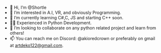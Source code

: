- 👋 Hi, I’m @Shortle
- 👀 I’m interested in A.I, VR, and obviously Programming.
- 🌱 I’m currently learning C#,C, JS and starting C++ soon.
- 🧑‍💻 Experienced in Python Development.
- 💞️ I’m looking to collaborate on any python related project and learn from others!
- 📫 You can reach me on Discord: @akioredcrown or preferably on gmail at artdeko122@gmail.com.